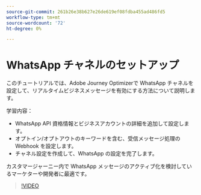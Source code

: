 ```yaml
---
source-git-commit: 261b26e38b627e26de619ef08fdba455ad486fd5
workflow-type: tm+mt
source-wordcount: '72'
ht-degree: 0%

---
```

# WhatsApp チャネルのセットアップ

このチュートリアルでは、Adobe Journey Optimizerで WhatsApp チャネルを設定して、リアルタイムビジネスメッセージを有効にする方法について説明します。

学習内容：

* WhatsApp API 資格情報とビジネスアカウントの詳細を追加して設定します。
* オプトイン/オプトアウトのキーワードを含む、受信メッセージ処理の Webhook を設定します。
* チャネル設定を作成して、WhatsApp の設定を完了します。

カスタマージャーニー内で WhatsApp メッセージのアクティブ化を検討しているマーケターや開発者に最適です。

>[!VIDEO](https://video.tv.adobe.com/v/3470269/?learn=on&enablevpops&captions=jpn)

